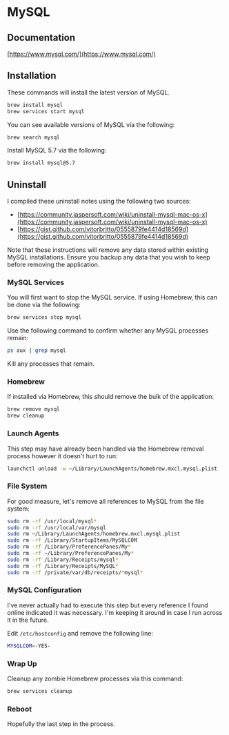 # MySQL

## Documentation

[https://www.mysql.com/](https://www.mysql.com/)

## Installation

These commands will install the latest version of MySQL.

```bash
brew install mysql
brew services start mysql
```

You can see available versions of MySQL via the following:

```bash
brew search mysql
```

Install MySQL 5.7 via the following:

```bash
brew install mysql@5.7
```

## Uninstall

I compiled these uninstall notes using the following two sources:

* [https://community.jaspersoft.com/wiki/uninstall-mysql-mac-os-x](https://community.jaspersoft.com/wiki/uninstall-mysql-mac-os-x)
* [https://gist.github.com/vitorbritto/0555879fe4414d18569d](https://gist.github.com/vitorbritto/0555879fe4414d18569d)

Note that these instructions will remove any data stored within existing MySQL installations. Ensure you backup any data that you wish to keep before removing the application.

### MySQL Services

You will first want to stop the MySQL service. If using Homebrew, this can be done via the following:

```bash
brew services stop mysql
```

Use the following command to confirm whether any MySQL processes remain:

```bash
ps aux | grep mysql
```

Kill any processes that remain.

### Homebrew

If installed via Homebrew, this should remove the bulk of the application:

```bash
brew remove mysql
brew cleanup
```

### Launch Agents

This step may have already been handled via the Homebrew removal process however it doesn't hurt to run:

```bash
launchctl unload -w ~/Library/LaunchAgents/homebrew.mxcl.mysql.plist
```

### File System

For good measure, let's remove all references to MySQL from the file system:

```bash
sudo rm -rf /usr/local/mysql*
sudo rm -rf /usr/local/var/mysql
sudo rm ~/Library/LaunchAgents/homebrew.mxcl.mysql.plist
sudo rm -rf /Library/StartupItems/MySQLCOM
sudo rm -rf /Library/PreferencePanes/My*
sudo rm -rf ~/Library/PreferencePanes/My*
sudo rm -rf /Library/Receipts/mysql*
sudo rm -rf /Library/Receipts/MySQL*
sudo rm -rf /private/var/db/receipts/*mysql*
```

### MySQL Configuration

I've never actually had to execute this step but every reference I found online indicated it was necessary. I'm keeping it around in case I run across it in the future.

Edit `/etc/hostconfig` and remove the following line:

```bash
MYSQLCOM=-YES-
```

### Wrap Up

Cleanup any zombie Homebrew processes via this command:

```bash
brew services cleanup
```

### Reboot

Hopefully the last step in the process.
